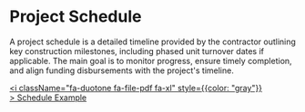 # Project Schedule

A project schedule is a detailed timeline provided by the contractor outlining key construction milestones, including phased unit turnover dates if applicable. The main goal is to monitor progress, ensure timely completion, and align funding disbursements with the project's timeline.

<a href="/pdf/pnc/proj-sched-0.pdf" download><i className="fa-duotone fa-file-pdf fa-xl" style={{color: "gray"}} ></i>&nbsp;Schedule Example</a>
